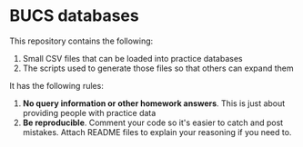 # BUCS databases

This repository contains the following:

1. Small CSV files that can be loaded into practice databases
2. The scripts used to generate those files so that others can expand them

It has the following rules:

1. **No query information or other homework answers**. This is just about providing people with practice data
2. **Be reproducible**. Comment your code so it's easier to catch and post mistakes. Attach README files to explain your reasoning if you need to.

